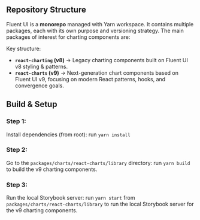## Repository Structure

Fluent UI is a **monorepo** managed with Yarn workspace.
It contains multiple packages, each with its own purpose and versioning strategy. The main packages of interest for charting components are:

Key structure:

- **`react-charting` (v8)** → Legacy charting components built on Fluent UI v8 styling & patterns.
- **`react-charts` (v9)** → Next-generation chart components based on Fluent UI v9, focusing on modern React patterns, hooks, and convergence goals.

## Build & Setup

### Step 1:

Install dependencies (from root):
run `yarn install`

### Step 2:

Go to the `packages/charts/react-charts/library` directory:
run `yarn build` to build the v9 charting components.

### Step 3:

Run the local Storybook server:
run `yarn start` from `packages/charts/react-charts/library` to run the local Storybook server for the v9 charting components.
